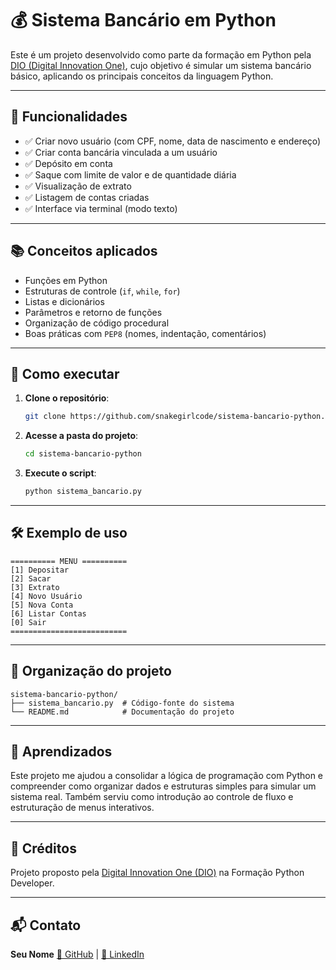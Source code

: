 # 💰 Sistema Bancário em Python

Este é um projeto desenvolvido como parte da formação em Python pela [DIO (Digital Innovation One)](https://www.dio.me/), cujo objetivo é simular um sistema bancário básico, aplicando os principais conceitos da linguagem Python.

---

## 📌 Funcionalidades

- ✅ Criar novo usuário (com CPF, nome, data de nascimento e endereço)
- ✅ Criar conta bancária vinculada a um usuário
- ✅ Depósito em conta
- ✅ Saque com limite de valor e de quantidade diária
- ✅ Visualização de extrato
- ✅ Listagem de contas criadas
- ✅ Interface via terminal (modo texto)

---

## 📚 Conceitos aplicados

- Funções em Python
- Estruturas de controle (`if`, `while`, `for`)
- Listas e dicionários
- Parâmetros e retorno de funções
- Organização de código procedural
- Boas práticas com `PEP8` (nomes, indentação, comentários)

---

## 🧪 Como executar

1. **Clone o repositório**:
   ```bash
   git clone https://github.com/snakegirlcode/sistema-bancario-python.git


2. **Acesse a pasta do projeto**:

   ```bash
   cd sistema-bancario-python
   ```

3. **Execute o script**:

   ```bash
   python sistema_bancario.py
   ```

---

## 🛠 Exemplo de uso

```
========== MENU ==========
[1] Depositar
[2] Sacar
[3] Extrato
[4] Novo Usuário
[5] Nova Conta
[6] Listar Contas
[0] Sair
==========================
```

---

## 📁 Organização do projeto

```
sistema-bancario-python/
├── sistema_bancario.py  # Código-fonte do sistema
└── README.md            # Documentação do projeto
```

---

## 🧠 Aprendizados

Este projeto me ajudou a consolidar a lógica de programação com Python e compreender como organizar dados e estruturas simples para simular um sistema real. Também serviu como introdução ao controle de fluxo e estruturação de menus interativos.

---

## 📌 Créditos

Projeto proposto pela [Digital Innovation One (DIO)](https://www.dio.me/) na Formação Python Developer.

---

## 📬 Contato

**Seu Nome**
[🔗 GitHub](https://github.com/snakegirlcode) | [🔗 LinkedIn](https://www.linkedin.com/in/thaiscamposdev)
